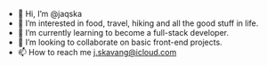 - 👋 Hi, I’m @jaqska
- 👀 I’m interested in food, travel, hiking and all the good stuff in life.
- 🌱 I’m currently learning to become a full-stack developer.
- 💞️ I’m looking to collaborate on basic front-end projects.
- 📫 How to reach me j.skavang@icloud.com

<!---
jaqska/jaqska is a ✨ special ✨ repository because its `README.md` (this file) appears on your GitHub profile.
You can click the Preview link to take a look at your changes.
--->
